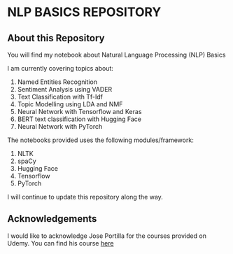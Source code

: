 # NLP BASICS REPOSITORY

## About this Repository
You will find my notebook about Natural Language Processing (NLP) Basics

I am currently covering topics about:
1. Named Entities Recognition
2. Sentiment Analysis using VADER
3. Text Classification with Tf-Idf
4. Topic Modelling using LDA and NMF
5. Neural Network with Tensorflow and Keras
6. BERT text classification with Hugging Face
7. Neural Network with PyTorch

The notebooks provided uses the following modules/framework:
1. NLTK
2. spaCy
3. Hugging Face
4. Tensorflow
5. PyTorch

I will continue to update this repository along the way.

## Acknowledgements
I would like to acknowledge Jose Portilla for the courses provided on Udemy. You can find his course <a href="https://www.udemy.com/course/nlp-natural-language-processing-with-python/"> here </a>